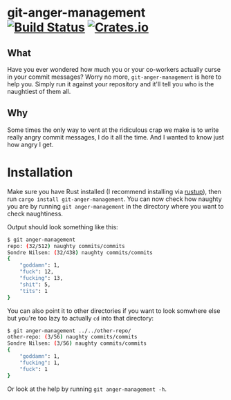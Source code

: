 # git-anger-management [![Build Status](https://travis-ci.com/sondr3/git-anger-management.svg?token=jVZ9BLfdPx6kBm4z8gXS&branch=master)](https://travis-ci.com/sondr3/git-anger-management) [![Crates.io](https://img.shields.io/crates/v/git-anger-management.svg)](https://crates.io/crates/git-anger-management)

## What

Have you ever wondered how much you or your co-workers actually curse in your
commit messages? Worry no more, `git-anger-management` is here to help you.
Simply run it against your repository and it'll tell you who is the naughtiest
of them all.

## Why

Some times the only way to vent at the ridiculous crap we make is to write
really angry commit messages, I do it all the time. And I wanted to know just
how angry I get.

# Installation

Make sure you have Rust installed (I recommend installing via
[rustup](https://rustup.rs/)), then run `cargo install git-anger-management`.
You can now check how naughty you are by running `git anger-management` in the
directory where you want to check naughtiness.

Output should look something like this:

```sh
$ git anger-management
repo: (32/512) naughty commits/commits
Sondre Nilsen: (32/438) naughty commits/commits
{
    "goddamn": 1,
    "fuck": 12,
    "fucking": 13,
    "shit": 5,
    "tits": 1
}
```

You can also point it to other directories if you want to look somwhere else
but you're too lazy to actually `cd` into that directory:

```sh
$ git anger-management ../../other-repo/
other-repo: (3/56) naughty commits/commits
Sondre Nilsen: (3/56) naughty commits/commits
{
    "goddamn": 1,
    "fucking": 1,
    "fuck": 1
}
```

Or look at the help by running `git anger-management -h`.